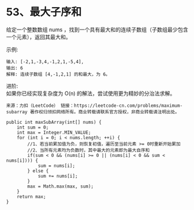 53、最大子序和
===
给定一个整数数组 nums ，找到一个具有最大和的连续子数组（子数组最少包含一个元素），返回其最大和。<br>

示例:<br>
```
输入: [-2,1,-3,4,-1,2,1,-5,4],
输出: 6
解释: 连续子数组 [4,-1,2,1] 的和最大，为 6。
```
进阶:<br>
如果你已经实现复杂度为 O(n) 的解法，尝试使用更为精妙的分治法求解。<br>

``
来源：力扣（LeetCode）
链接：https://leetcode-cn.com/problems/maximum-subarray
著作权归领扣网络所有。商业转载请联系官方授权，非商业转载请注明出处。
``

```
public int maxSubArray(int[] nums) {
	int sum = 0;
	int max = Integer.MIN_VALUE;
	for (int i = 0; i < nums.length; ++i) {
		//1、若当前累加值为负，则恢复初值，遍历至当前元素 >= 0时重新开始累加
		//2、当所有元素均为负数时，其中最大的元素即为最大自序和
		if(sum < 0 && (nums[i] >= 0 || (nums[i] < 0 && sum < nums[i]))) {
			sum = nums[i];
		} else {
			sum += nums[i];
		}
		max = Math.max(max, sum);
	}
	return max;
}
```
